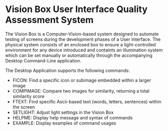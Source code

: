 # Vision Box User Interface Quality Assessment System
The Vision Box is a Computer-Vision-based system designed to automate testing of screens during the development phases of a User Interface. The physical system consists of an enclosed box to ensure a light-controlled environment for any device introduced and containts an illumination system which can be set manually or automatically through the accompanying Desktop Command-Line application.

The Desktop Application supports the following commands:
- FICON: Find a specific icon or subimage embedded within a larger image
- COMPIMAGE: Compare two images for similarity, returning a total similarity score
- FTEXT: Find specific Ascii-based text (words, letters, sentences) within the screen
- SETLIGHT: Adjust light settings in the Vision Box
- HELPME: Display help message and syntax of commands
- EXAMPLE: Display examples of command usages


